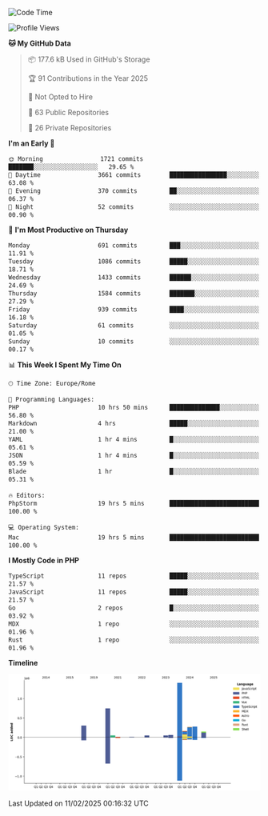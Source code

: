 <!--START_SECTION:waka-->
![Code Time](http://img.shields.io/badge/Code%20Time-5%2C635%20hrs%203%20mins-blue)

![Profile Views](http://img.shields.io/badge/Profile%20Views-0-blue)

**🐱 My GitHub Data** 

> 📦 177.6 kB Used in GitHub's Storage 
 > 
> 🏆 91 Contributions in the Year 2025
 > 
> 🚫 Not Opted to Hire
 > 
> 📜 63 Public Repositories 
 > 
> 🔑 26 Private Repositories 
 > 
**I'm an Early 🐤** 

```text
🌞 Morning                1721 commits        ███████░░░░░░░░░░░░░░░░░░   29.65 % 
🌆 Daytime                3661 commits        ████████████████░░░░░░░░░   63.08 % 
🌃 Evening                370 commits         ██░░░░░░░░░░░░░░░░░░░░░░░   06.37 % 
🌙 Night                  52 commits          ░░░░░░░░░░░░░░░░░░░░░░░░░   00.90 % 
```
📅 **I'm Most Productive on Thursday** 

```text
Monday                   691 commits         ███░░░░░░░░░░░░░░░░░░░░░░   11.91 % 
Tuesday                  1086 commits        █████░░░░░░░░░░░░░░░░░░░░   18.71 % 
Wednesday                1433 commits        ██████░░░░░░░░░░░░░░░░░░░   24.69 % 
Thursday                 1584 commits        ███████░░░░░░░░░░░░░░░░░░   27.29 % 
Friday                   939 commits         ████░░░░░░░░░░░░░░░░░░░░░   16.18 % 
Saturday                 61 commits          ░░░░░░░░░░░░░░░░░░░░░░░░░   01.05 % 
Sunday                   10 commits          ░░░░░░░░░░░░░░░░░░░░░░░░░   00.17 % 
```


📊 **This Week I Spent My Time On** 

```text
🕑︎ Time Zone: Europe/Rome

💬 Programming Languages: 
PHP                      10 hrs 50 mins      ██████████████░░░░░░░░░░░   56.80 % 
Markdown                 4 hrs               █████░░░░░░░░░░░░░░░░░░░░   21.00 % 
YAML                     1 hr 4 mins         █░░░░░░░░░░░░░░░░░░░░░░░░   05.61 % 
JSON                     1 hr 4 mins         █░░░░░░░░░░░░░░░░░░░░░░░░   05.59 % 
Blade                    1 hr                █░░░░░░░░░░░░░░░░░░░░░░░░   05.31 % 

🔥 Editors: 
PhpStorm                 19 hrs 5 mins       █████████████████████████   100.00 % 

💻 Operating System: 
Mac                      19 hrs 5 mins       █████████████████████████   100.00 % 
```

**I Mostly Code in PHP** 

```text
TypeScript               11 repos            █████░░░░░░░░░░░░░░░░░░░░   21.57 % 
JavaScript               11 repos            █████░░░░░░░░░░░░░░░░░░░░   21.57 % 
Go                       2 repos             █░░░░░░░░░░░░░░░░░░░░░░░░   03.92 % 
MDX                      1 repo              ░░░░░░░░░░░░░░░░░░░░░░░░░   01.96 % 
Rust                     1 repo              ░░░░░░░░░░░░░░░░░░░░░░░░░   01.96 % 
```



**Timeline**

![Lines of Code chart](https://raw.githubusercontent.com/frnwtr/frnwtr/main/assets/bar_graph.png)


 Last Updated on 11/02/2025 00:16:32 UTC
<!--END_SECTION:waka-->